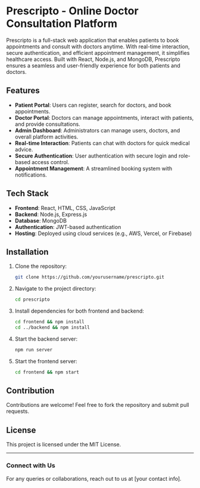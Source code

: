 # Prescripto - Online Doctor Consultation Platform
 
Prescripto is a full-stack web application that enables patients to book appointments and consult with doctors anytime. With real-time interaction, secure authentication, and efficient appointment management, it simplifies healthcare access. Built with React, Node.js, and MongoDB, Prescripto ensures a seamless and user-friendly experience for both patients and doctors.

## Features 
- **Patient Portal**: Users can register, search for doctors, and book appointments.
- **Doctor Portal**: Doctors can manage appointments, interact with patients, and provide consultations.
- **Admin Dashboard**: Administrators can manage users, doctors, and overall platform activities.
- **Real-time Interaction**: Patients can chat with doctors for quick medical advice.
- **Secure Authentication**: User authentication with secure login and role-based access control.
- **Appointment Management**: A streamlined booking system with notifications.

## Tech Stack
- **Frontend**: React, HTML, CSS, JavaScript
- **Backend**: Node.js, Express.js
- **Database**: MongoDB
- **Authentication**: JWT-based authentication
- **Hosting**: Deployed using cloud services (e.g., AWS, Vercel, or Firebase)

## Installation
1. Clone the repository:
   ```sh
   git clone https://github.com/yourusername/prescripto.git
   ```
2. Navigate to the project directory:
   ```sh
   cd prescripto
   ```
3. Install dependencies for both frontend and backend:
   ```sh
   cd frontend && npm install
   cd ../backend && npm install
   ```
4. Start the backend server:
   ```sh
   npm run server
   ```
5. Start the frontend server:
   ```sh
   cd frontend && npm start
   
   ```

## Contribution
Contributions are welcome! Feel free to fork the repository and submit pull requests.

## License
This project is licensed under the MIT License.

---

### Connect with Us
For any queries or collaborations, reach out to us at [your contact info].


